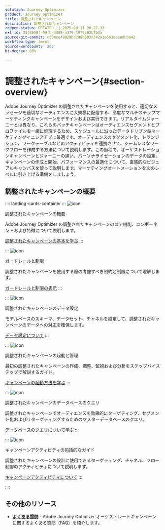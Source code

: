 ```yaml
---
solution: Journey Optimizer
product: Journey Optimizer
title: 調整されたキャンペーン
description: 調整されたキャンペーン
redpen-status: CREATED_||_2025-08-11_20-27-33
exl-id: 31f3668f-99fb-4388-a379-4979c63b7b3a
source-git-commit: c584ce48029bd298b503a342a1e663eeeedbba42
workflow-type: tm+mt
source-wordcount: '263'
ht-degree: 89%

---
```


# 調整されたキャンペーン{#section-overview}

Adobe Journey Optimizer の調整されたキャンペーンを使用すると、適切なメッセージを適切なオーディエンスに大規模に配信する、高度なマルチステップマーケティングキャンペーンをデザインおよび実行できます。リアルタイムジャーニーとは異なり、これらのバッチキャンペーンはオーディエンスセグメントとプロファイルを一緒に処理するため、スケジュールに沿ったデータドリブン型マーケティングイニシアチブに最適です。オーディエンスのセグメント化、トランジション、ワークテーブルなどのアクティビティを連携させて、シームレスなワークフローを作成する方法について説明します。この過程で、オーケストレーションキャンペーンとジャーニーの違い、パーソナライゼーションのデータの設定、キャンペーンの作成と開始、パフォーマンスの最適化について、直感的なビジュアルキャンバスを使って説明します。マーケティングオートメーションを次のレベルに引き上げる準備をしましょう。

## 調整されたキャンペーンの概要

:::: landing-cards-container
:::
![icon](https://cdn.experienceleague.adobe.com/icons/book.svg?lang=ja)

調整されたキャンペーンの概要

Adobe Journey Optimizer の調整されたキャンペーンのコア機能、コンポーネントおよび特徴について説明します。

[調整されたキャンペーンの基本を学ぶ](../using/orchestrated/gs-orchestrated-campaigns.md)
:::

:::
![icon](https://cdn.experienceleague.adobe.com/icons/shield-halved.svg?lang=ja)

ガードレールと制限

調整されたキャンペーンを使用する際の考慮すべき制約と制限について理解します。

[ガードレールと制限の表示](../using/orchestrated/guardrails.md)
:::

:::
![icon](https://cdn.experienceleague.adobe.com/icons/gear.svg?lang=ja)

調整されたキャンペーンのデータ設定

モデルベースのスキーマ、データセット、チャネルを設定して、調整されたキャンペーンのデータへの対応を確保します。

[データ設定について](data-configuration-landing-page.md)
:::

:::
![icon](https://cdn.experienceleague.adobe.com/icons/circle-play.svg?lang=ja)

調整されたキャンペーンの起動と管理

最初の調整されたキャンペーンの作成、調整、監視および分析をステップバイステップで解説するガイド。

[キャンペーンの起動方法を学ぶ](launch-landing-page.md)
:::

:::
![icon](https://cdn.experienceleague.adobe.com/icons/code-branch.svg?lang=ja)

調整されたキャンペーンのデータベースのクエリ

調整されたキャンペーンでオーディエンスを効果的にターゲティング、セグメント化およびリターゲティングするためのマスターデータベースのクエリ。

[データベースのクエリについて学ぶ](query-database-landing-page.md)
:::

:::
![icon](https://cdn.experienceleague.adobe.com/icons/puzzle-piece.svg?lang=ja)

キャンペーンアクティビティの包括的なガイド

調整されたキャンペーンの設計に使用できるターゲティング、チャネル、フロー制御のアクティビティについて説明します。

[キャンペーンアクティビティについて](design-campaigns-landing-page.md)
:::

::::

## その他のリソース

- **[よくある質問](../using/orchestrated/orchestrated-campaigns-faq.md)** - Adobe Journey Optimizer オーケストレートキャンペーンに関するよくある質問（FAQ）を紹介します。

